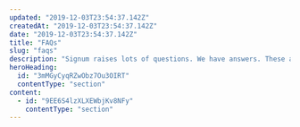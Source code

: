 ```yaml
---
updated: "2019-12-03T23:54:37.142Z"
createdAt: "2019-12-03T23:54:37.142Z"
date: "2019-12-03T23:54:37.142Z"
title: "FAQs"
slug: "faqs"
description: "Signum raises lots of questions. We have answers. These are the most common questions we receive about our game-changing signals. If you have other questions, don't hesitate to contact us."
heroHeading:
  id: "3mMGyCyqRZwObz7Ou3OIRT"
  contentType: "section"
content:
  - id: "9EE6S4lzXLXEWbjKv8NFy"
    contentType: "section"
---
```

